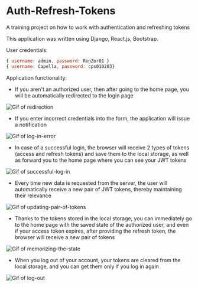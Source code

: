 # Auth-Refresh-Tokens
A training project on how to work with authentication and refreshing tokens

This application was written using Django, React.js, Bootstrap.

User credentials: 
```javascript 
{ username: admin, password: RenZor01 }
{ username: Capella, password: cps010203}
```

Application functionality:

* If you aren't an authorized user, then after going to the home page, you will be automatically redirected to the login page

![Gif of redirection](https://github.com/RenZorRUS/Auth-Refresh-Tokens/blob/main/gifs/Redirect.gif)

* If you enter incorrect credentials into the form, the application will issue a notification

![Gif of log-in-error](https://github.com/RenZorRUS/Auth-Refresh-Tokens/blob/main/gifs/Log-in-error.gif)

* In case of a successful login, the browser will receive 2 types of tokens (access and refresh tokens) and save them to the local storage, 
as well as forward you to the home page where you can see your JWT tokens

![Gif of successful-log-in](https://github.com/RenZorRUS/Auth-Refresh-Tokens/blob/main/gifs/Log-in.gif)

* Every time new data is requested from the server, the user will automatically receive a new pair of JWT tokens, thereby maintaining their relevance

![Gif of updating-pair-of-tokens](https://github.com/RenZorRUS/Auth-Refresh-Tokens/blob/main/gifs/Update-tokens.gif)

* Thanks to the tokens stored in the local storage, you can immediately go to the home page with the saved state of the authorized user, 
and even if your access token expires, after providing the refresh token, the browser will receive a new pair of tokens 

![Gif of memorizing-the-state](https://github.com/RenZorRUS/Auth-Refresh-Tokens/blob/main/gifs/Memorizing-the-state.gif)

* When you log out of your account, your tokens are cleared from the local storage, and you can get them only if you log in again

![Gif of log-out](https://github.com/RenZorRUS/Auth-Refresh-Tokens/blob/main/gifs/Log-out.gif)
